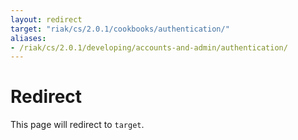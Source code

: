 ```yaml
---
layout: redirect
target: "riak/cs/2.0.1/cookbooks/authentication/"
aliases:
- /riak/cs/2.0.1/developing/accounts-and-admin/authentication/
---
```


# Redirect

This page will redirect to `target`.
